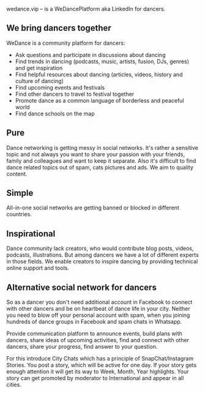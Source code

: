 wedance.vip – is a WeDancePlatform aka LinkedIn for dancers.

## We bring dancers together

WeDance is a community platform for dancers:

- Ask questions and participate in discussions about dancing
- Find trends in dancing (podcasts, music, artists, fusion, DJs, genres) and get inspiration
- Find helpful resources about dancing (articles, videos, history and culture of dancing)
- Find upcoming events and festivals
- Find other dancers to travel to festival together
- Promote dance as a common language of borderless and peaceful world
- Find dance schools on the map

## Pure

Dance networking is getting messy in social networks. It's rather a sensitive topic and not always you want to share your passion with your friends, family and colleagues and want to keep it separate. Also it's difficult to find dance related topics out of spam, cats pictures and ads. We aim to quality content.

## Simple

All-in-one social networks are getting banned or blocked in different countries.

## Inspirational

Dance community lack creators, who would contribute blog posts, videos, podcasts, illustrations. But among dancers we have a lot of different experts in those fields. We enable creators to inspire dancing by providing technical online support and tools.

## Alternative social network for dancers

So as a dancer you don't need additional account in Facebook to connect with other dancers and be on heartbeat of dance life in your city. Neither you need to blow off your personal account with spam, when you joining hundreds of dance groups in Facebook and spam chats in Whatsapp.

Provide communication platform to announce events, build plans with dancers, share ideas of upcoming activities, find and connect with other dancers, share your progress, find answer to your question.

For this introduce City Chats which has a principle of SnapChat/Instagram Stories. You post a story, which will be active for one day. If your story gets enough attention it will get its way to Week, Month, Year highlights. Your story can get promoted by moderator to International and appear in all cities.
